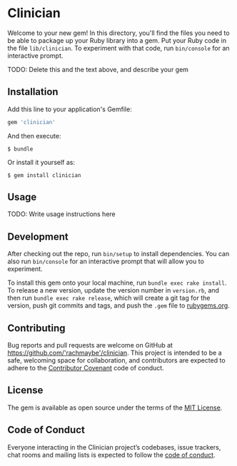 # Clinician

Welcome to your new gem! In this directory, you'll find the files you need to be able to package up your Ruby library into a gem. Put your Ruby code in the file `lib/clinician`. To experiment with that code, run `bin/console` for an interactive prompt.

TODO: Delete this and the text above, and describe your gem

## Installation

Add this line to your application's Gemfile:

```ruby
gem 'clinician'
```

And then execute:

    $ bundle

Or install it yourself as:

    $ gem install clinician

## Usage

TODO: Write usage instructions here

## Development

After checking out the repo, run `bin/setup` to install dependencies. You can also run `bin/console` for an interactive prompt that will allow you to experiment.

To install this gem onto your local machine, run `bundle exec rake install`. To release a new version, update the version number in `version.rb`, and then run `bundle exec rake release`, which will create a git tag for the version, push git commits and tags, and push the `.gem` file to [rubygems.org](https://rubygems.org).

## Contributing

Bug reports and pull requests are welcome on GitHub at https://github.com/'rachmaybe'/clinician. This project is intended to be a safe, welcoming space for collaboration, and contributors are expected to adhere to the [Contributor Covenant](http://contributor-covenant.org) code of conduct.

## License

The gem is available as open source under the terms of the [MIT License](https://opensource.org/licenses/MIT).

## Code of Conduct

Everyone interacting in the Clinician project’s codebases, issue trackers, chat rooms and mailing lists is expected to follow the [code of conduct](https://github.com/'rachmaybe'/clinician/blob/master/CODE_OF_CONDUCT.md).

